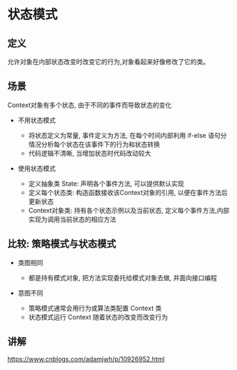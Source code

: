 # 状态模式
## 定义
允许对象在内部状态改变时改变它的行为,对象看起来好像修改了它的类。

## 场景
Context对象有多个状态, 由于不同的事件而导致状态的变化

- 不用状态模式
    - 将状态定义为常量, 事件定义为方法, 在每个时间内部利用 if-else 语句分情况分析每个状态在该事件下的行为和状态转换
    - 代码逻辑不清晰, 当增加状态时代码改动较大

- 使用状态模式
    - 定义抽象类 State: 声明各个事件方法, 可以提供默认实现
    - 定义每个状态类: 构造函数接收该Context对象的引用, 以便在事件方法后更新状态
    - Context对象类: 持有各个状态示例以及当前状态, 定义每个事件方法,内部实现为调用当前状态的相应方法

## 比较: 策略模式与状态模式

- 类图相同
    - 都是持有模式对象, 把方法实现委托给模式对象去做, 并面向接口编程

- 意图不同
    - 策略模式通常会用行为或算法类配置 Context 类
    - 状态模式运行 Context 随着状态的改变而改变行为


## 讲解
https://www.cnblogs.com/adamjwh/p/10926952.html